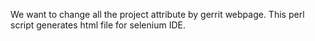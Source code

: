 We want to change all the project attribute by gerrit webpage. This perl script generates html file for selenium IDE.
